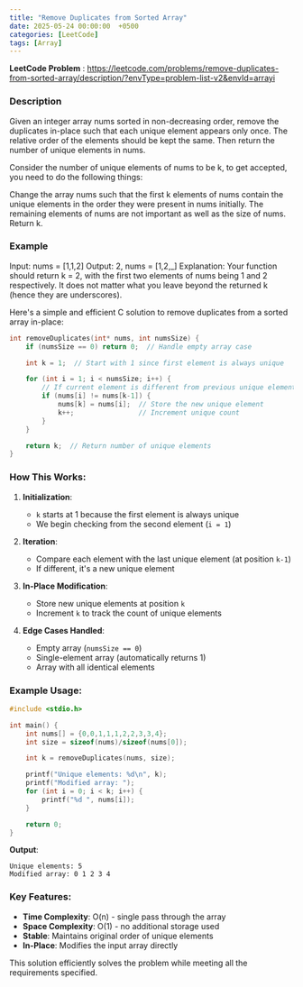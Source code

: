 ```yaml
---
title: "Remove Duplicates from Sorted Array"
date: 2025-05-24 00:00:00  +0500
categories: [LeetCode]
tags: [Array]
---
```

**LeetCode Problem** : <https://leetcode.com/problems/remove-duplicates-from-sorted-array/description/?envType=problem-list-v2&envId=arrayi>

### Description
Given an integer array nums sorted in non-decreasing order, remove the duplicates in-place such that each unique element appears only once. The relative order of the elements should be kept the same. Then return the number of unique elements in nums.

Consider the number of unique elements of nums to be k, to get accepted, you need to do the following things:

Change the array nums such that the first k elements of nums contain the unique elements in the order they were present in nums initially. The remaining elements of nums are not important as well as the size of nums.
Return k.


### Example
Input: nums = [1,1,2]
Output: 2, nums = [1,2,_]
Explanation: Your function should return k = 2, with the first two elements of nums being 1 and 2 respectively.
It does not matter what you leave beyond the returned k (hence they are underscores).

Here's a simple and efficient C solution to remove duplicates from a sorted array in-place:

```c
int removeDuplicates(int* nums, int numsSize) {
    if (numsSize == 0) return 0;  // Handle empty array case

    int k = 1;  // Start with 1 since first element is always unique

    for (int i = 1; i < numsSize; i++) {
        // If current element is different from previous unique element
        if (nums[i] != nums[k-1]) {
            nums[k] = nums[i];  // Store the new unique element
            k++;                // Increment unique count
        }
    }

    return k;  // Return number of unique elements
}
```

### How This Works:

1. **Initialization**:
   - `k` starts at 1 because the first element is always unique
   - We begin checking from the second element (`i = 1`)

2. **Iteration**:
   - Compare each element with the last unique element (at position `k-1`)
   - If different, it's a new unique element

3. **In-Place Modification**:
   - Store new unique elements at position `k`
   - Increment `k` to track the count of unique elements

4. **Edge Cases Handled**:
   - Empty array (`numsSize == 0`)
   - Single-element array (automatically returns 1)
   - Array with all identical elements

### Example Usage:

```c
#include <stdio.h>

int main() {
    int nums[] = {0,0,1,1,1,2,2,3,3,4};
    int size = sizeof(nums)/sizeof(nums[0]);

    int k = removeDuplicates(nums, size);

    printf("Unique elements: %d\n", k);
    printf("Modified array: ");
    for (int i = 0; i < k; i++) {
        printf("%d ", nums[i]);
    }

    return 0;
}
```

**Output**:
```
Unique elements: 5
Modified array: 0 1 2 3 4
```

### Key Features:
- **Time Complexity**: O(n) - single pass through the array
- **Space Complexity**: O(1) - no additional storage used
- **Stable**: Maintains original order of unique elements
- **In-Place**: Modifies the input array directly

This solution efficiently solves the problem while meeting all the requirements specified.
